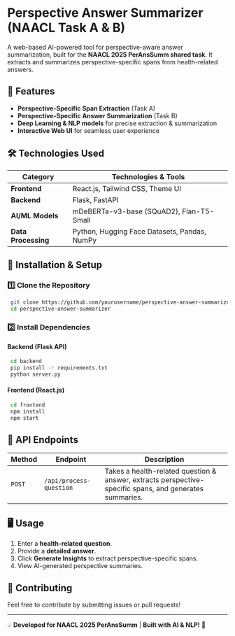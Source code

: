 # Perspective Answer Summarizer (NAACL Task A & B)

A web-based AI-powered tool for perspective-aware answer summarization, built for the **NAACL 2025 PerAnsSumm shared task**. It extracts and summarizes perspective-specific spans from health-related answers.

## 🚀 Features

- **Perspective-Specific Span Extraction** (Task A)
- **Perspective-Specific Answer Summarization** (Task B)
- **Deep Learning & NLP models** for precise extraction & summarization
- **Interactive Web UI** for seamless user experience

## 🛠️ Technologies Used

| Category             | Technologies & Tools |
|----------------------|--------------------------------------------------------|
| **Frontend**        | React.js, Tailwind CSS, Theme UI                      |
| **Backend**         | Flask, FastAPI                                        |
| **AI/ML Models**    | mDeBERTa-v3-base (SQuAD2), Flan-T5-Small              |
| **Data Processing** | Python, Hugging Face Datasets, Pandas, NumPy         |


## 📜 Installation & Setup

### 1️⃣ Clone the Repository
```bash
 git clone https://github.com/yourusername/perspective-answer-summarizer.git
 cd perspective-answer-summarizer
```

### 2️⃣ Install Dependencies
#### Backend (Flask API)
```bash
 cd backend
 pip install -r requirements.txt
 python server.py
```
#### Frontend (React.js)
```bash
 cd frontend
 npm install
 npm start
```

## 📡 API Endpoints
| Method | Endpoint | Description |
|--------|---------|-------------|
| `POST` | `/api/process-question` | Takes a health-related question & answer, extracts perspective-specific spans, and generates summaries. |

## 🖥️ Usage
1. Enter a **health-related question**.
2. Provide a **detailed answer**.
3. Click **Generate Insights** to extract perspective-specific spans.
4. View AI-generated perspective summaries.

## 🤝 Contributing
Feel free to contribute by submitting issues or pull requests!

---
💡 **Developed for NAACL 2025 PerAnsSumm** | **Built with AI & NLP!** 🚀
